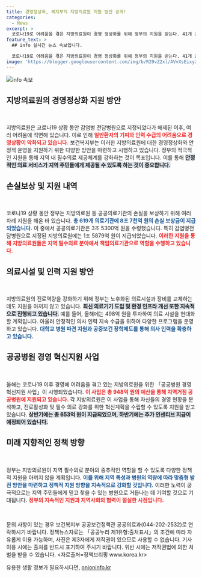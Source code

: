 ```yaml
---
title: 경영정상화, 복지부의 지방의료원 지원 방안 공개!
categories:
  - News
excerpt: >
  코로나19로 어려움을 겪은 지방의료원이 경영 정상화를 위해 정부의 지원을 받는다. 41개 공공병원에 948억 원을 지원, 진료 활성화 및 인력 수급을 촉진할 계획! 지역의 필수 의료기관으로 재건할 기대감이 커지고 있다.
feature_text: >
  ## info 실시간 뉴스 속보입니다.

  코로나19로 어려움을 겪은 지방의료원이 경영 정상화를 위해 정부의 지원을 받는다. 41개 공공병원에 948억 원을 지원, 진료 활성화 및 인력 수급을 촉진할 계획! 지역의 필수 의료기관으로 재건할 기대감이 커지고 있다.
image: 'https://blogger.googleusercontent.com/img/b/R29vZ2xl/AVvXsEixyZcFfHzMRdzZMjFBmAUKJYCLCGyLL1o632UiGVXcaFdKo_bkvkuCioo0uUKlGfBVcT3P84aROyZIXSBEx3Aw5nCQ3pTgDom1WDC4m8eifvWiAmWEEVb4x6G_l8C0QH225ldMjyaFvpxGEBGNO37VmDTDMHGhJPq73UglMfDca1-0aw/s1600/blogspot.png'
---
```


<p><img src="https://blogger.googleusercontent.com/img/b/R29vZ2xl/AVvXsEixyZcFfHzMRdzZMjFBmAUKJYCLCGyLL1o632UiGVXcaFdKo_bkvkuCioo0uUKlGfBVcT3P84aROyZIXSBEx3Aw5nCQ3pTgDom1WDC4m8eifvWiAmWEEVb4x6G_l8C0QH225ldMjyaFvpxGEBGNO37VmDTDMHGhJPq73UglMfDca1-0aw/s1600/blogspot.png" alt="info 속보" /></p>

<h2 data-ke-size="size26">지방의료원의 경영정상화 지원 방안</h2>

<p data-ke-size="size16">&nbsp;</p>  

<p>지방의료원은 코로나19 상황 동안 감염병 전담병원으로 지정되었다가 해제된 이후, 여러 어려움에 직면해 있습니다. 이로 인해 <b><span style="color: #ee2323;">일반환자의 기피와 인력 수급의 어려움으로 경영상황이 악화되고 있습니다.</span></b> 보건복지부는 이러한 지방의료원에 대한 경영정상화와 안정적 운영을 지원하기 위한 다양한 방안을 마련하고 시행하고 있습니다. 정부의 적극적인 지원을 통해 지역 내 필수의료 제공체계를 강화하는 것이 목표입니다. 이를 통해 <b><span style="background-color: #21538527;">안정적인 의료 서비스가 지역 주민들에게 제공될 수 있도록 하는 것이 중요합니다.</span></b></p>

<h2 data-ke-size="size26">손실보상 및 지원 내역</h2>

<p data-ke-size="size16">&nbsp;</p>  

<p>코로나19 상황 동안 정부는 지방의료원 등 공공의료기관의 손실을 보상하기 위해 여러 차례 지원을 해온 바 있습니다. <b><span style="color: #1a5490;">총 619개 의료기관에 8조 7천억 원의 손실 보상금이 지급되었습니다.</span></b> 이 중에서 공공의료기관은 3조 5300억 원을 수령했습니다. 특히 감염병전담병원으로 지정된 지방의료원에는 1조 5879억 원이 지급되었습니다. <b><span style="color: #ee2323;">이러한 지원을 통해 지방의료원들은 지역 필수의료 분야에서 책임의료기관으로 역할을 수행하고 있습니다.</span></b></p>

<h2 data-ke-size="size26">의료시설 및 인력 지원 방안</h2>

<p data-ke-size="size16">&nbsp;</p>  

<p>지방의료원의 진료역량을 강화하기 위해 정부는 노후화된 의료시설과 장비를 교체하는 데도 지원을 아끼지 않고 있습니다. <b><span style="background-color: #21538527;">최신 의료기기 도입 및 환경 인프라 개선 또한 지속적으로 진행되고 있습니다.</span></b> 예를 들어, 올해에는 498억 원을 투자하여 의료 시설을 현대화할 계획입니다. 아울러 안정적인 의사 인력 지속 수급을 위하여 다양한 프로그램을 운영하고 있습니다. <b><span style="color: #1a5490;">대학교 병원 파견 지원과 공중보건 장학제도를 통해 의사 인력을 확충하고 있습니다.</span></b></p>

<h2 data-ke-size="size26">공공병원 경영 혁신지원 사업</h2>

<p data-ke-size="size16">&nbsp;</p>  

<p>올해는 코로나19 이후 경영에 어려움을 겪고 있는 지방의료원을 위한 「공공병원 경영 혁신지원 사업」이 시행되었습니다. <b><span style="color: #ee2323;">이 사업은 총 948억 원의 예산을 통해 지역거점 공공병원에 지원되고 있습니다.</span></b> 각 지방의료원은 이 사업을 통해 자신들의 경영 현황을 분석하고, 진료활성화 및 필수 의료 강화를 위한 혁신계획을 수립할 수 있도록 지원을 받고 있습니다. <b><span style="background-color: #21538527;">상반기에는 총 653억 원이 지급되었으며, 하반기에는 추가 인센티브 지급이 예정되어 있습니다.</span></b></p>

<h2 data-ke-size="size26">미래 지향적인 정책 방향</h2>

<p data-ke-size="size16">&nbsp;</p>  

<p>정부는 지방의료원이 지역 필수의료 분야의 중추적인 역할을 할 수 있도록 다양한 정책적 지원을 아끼지 않을 계획입니다. <b><span style="color: #1a5490;">이를 위해 지역 특성과 병원의 역량에 따라 맞춤형 발전 방안을 마련하고 정책적 지원 방향을 지속적으로 강화할 것입니다.</span></b> 이러한 노력이 궁극적으로는 지역 주민들에게 믿고 찾을 수 있는 병원으로 거듭나는 데 기여할 것으로 기대됩니다. <b><span style="color: #ee2323;">정부의 지속적인 지원과 지역사회의 협력이 절실한 시점입니다.</span></b></p>

<p data-ke-size="size16">&nbsp;</p>  

<p>문의 사항이 있는 경우 보건복지부 공공보건정책관 공공의료과(044-202-2532)로 연락하시기 바랍니다. 정책뉴스자료는 「공공누리 제1유형:출처표시」의 조건에 따라 자유롭게 이용 가능하며, 사진은 제3자에게 저작권이 있으므로 사용할 수 없습니다. 기사 이용 시에는 출처를 반드시 표기하여 주시기 바랍니다. 위반 시에는 저작권법에 의한 처벌을 받을 수 있습니다. &lt;자료출처=정책브리핑 www.korea.kr></p>
유용한 생활 정보가 필요하시다면, <a href="https://onioninfo.kr" rel="dofollow">onioninfo.kr</a>


